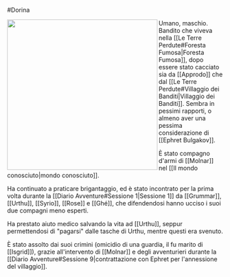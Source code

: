 #Dorina  

<img src="https://cdn.discordapp.com/attachments/951550685432914021/1239326770218401842/dfe60c52d46d472fc114d94bd46fb452.png?ex=6642847f&is=664132ff&hm=cf3d549c652a92865436dc559413608042c8bd9cdeeffe83f7c34c2beae34aa9&" align=left width=350>
Umano, maschio.
Bandito che viveva nella [[Le Terre Perdute#Foresta Fumosa|Foresta Fumosa]], dopo essere stato cacciato sia da [[Approdo]] che dal [[Le Terre Perdute#Villaggio dei Banditi|Villaggio dei Banditi]].
Sembra in pessimi rapporti, o almeno aver una pessima considerazione di [[Ephret Bulgakov]].

È stato compagno d'armi di [[Molnar]] nel [[Il mondo conosciuto|mondo conosciuto]].

Ha continuato a praticare brigantaggio, ed è stato incontrato per la prima volta durante la [[Diario Avventure#Sessione 1|Sessione 1]] da [[Grummar]], [[Urthu]], [[Syrio]], [[Rose]] e [[Ghé]], che difendendosi hanno ucciso i suoi due compagni meno esperti.

Ha prestato aiuto medico salvando la vita ad [[Urthu]], seppur permettendosi di "pagarsi" dalle tasche di Urthu, mentre questi era svenuto.

È stato assolto dai suoi crimini (omicidio di una guardia, il fu marito di [[Isgrid]]), grazie all'intervento di [[Molnar]] e degli avventurieri durante la [[Diario Avventure#Sessione 9|contrattazione con Ephret per l'annessione del villaggio]].